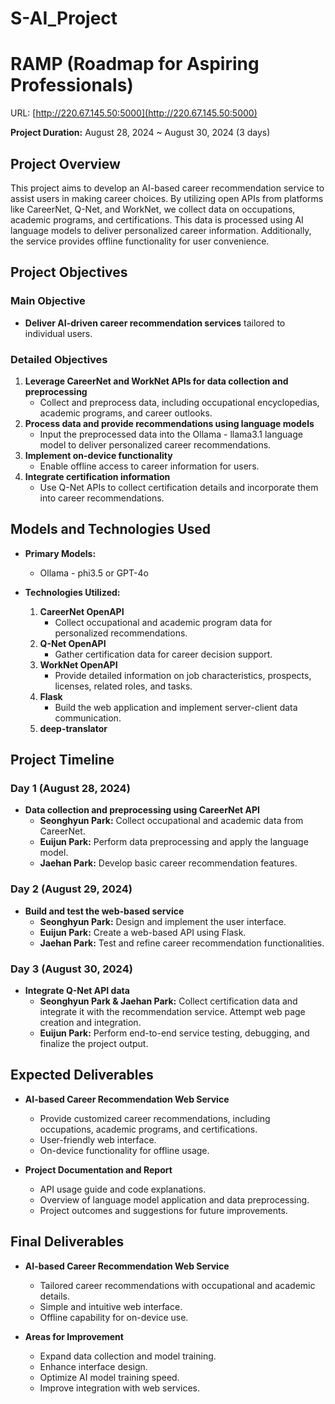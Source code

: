 # S-AI_Project  
# RAMP (Roadmap for Aspiring Professionals)  
URL: [http://220.67.145.50:5000](http://220.67.145.50:5000)  

**Project Duration:** August 28, 2024 ~ August 30, 2024 (3 days)  

## Project Overview  

This project aims to develop an AI-based career recommendation service to assist users in making career choices. By utilizing open APIs from platforms like CareerNet, Q-Net, and WorkNet, we collect data on occupations, academic programs, and certifications. This data is processed using AI language models to deliver personalized career information. Additionally, the service provides offline functionality for user convenience.  

## Project Objectives  

### Main Objective  
- **Deliver AI-driven career recommendation services** tailored to individual users.  

### Detailed Objectives  
1. **Leverage CareerNet and WorkNet APIs for data collection and preprocessing**  
   - Collect and preprocess data, including occupational encyclopedias, academic programs, and career outlooks.  
2. **Process data and provide recommendations using language models**  
   - Input the preprocessed data into the Ollama - llama3.1 language model to deliver personalized career recommendations.  
3. **Implement on-device functionality**  
   - Enable offline access to career information for users.  
4. **Integrate certification information**  
   - Use Q-Net APIs to collect certification details and incorporate them into career recommendations.  

## Models and Technologies Used  

- **Primary Models:**  
  - Ollama - phi3.5 or GPT-4o  

- **Technologies Utilized:**  
  1. **CareerNet OpenAPI**  
     - Collect occupational and academic program data for personalized recommendations.  
  2. **Q-Net OpenAPI**  
     - Gather certification data for career decision support.  
  3. **WorkNet OpenAPI**  
     - Provide detailed information on job characteristics, prospects, licenses, related roles, and tasks.  
  4. **Flask**  
     - Build the web application and implement server-client data communication.  
  5. **deep-translator**  

## Project Timeline  

### Day 1 (August 28, 2024)  
- **Data collection and preprocessing using CareerNet API**  
  - **Seonghyun Park:** Collect occupational and academic data from CareerNet.  
  - **Euijun Park:** Perform data preprocessing and apply the language model.  
  - **Jaehan Park:** Develop basic career recommendation features.  

### Day 2 (August 29, 2024)  
- **Build and test the web-based service**  
  - **Seonghyun Park:** Design and implement the user interface.  
  - **Euijun Park:** Create a web-based API using Flask.  
  - **Jaehan Park:** Test and refine career recommendation functionalities.  

### Day 3 (August 30, 2024)  
- **Integrate Q-Net API data**  
  - **Seonghyun Park & Jaehan Park:** Collect certification data and integrate it with the recommendation service. Attempt web page creation and integration.  
  - **Euijun Park:** Perform end-to-end service testing, debugging, and finalize the project output.  

## Expected Deliverables  

- **AI-based Career Recommendation Web Service**  
  - Provide customized career recommendations, including occupations, academic programs, and certifications.  
  - User-friendly web interface.  
  - On-device functionality for offline usage.  

- **Project Documentation and Report**  
  - API usage guide and code explanations.  
  - Overview of language model application and data preprocessing.  
  - Project outcomes and suggestions for future improvements.  

## Final Deliverables  

- **AI-based Career Recommendation Web Service**  
  - Tailored career recommendations with occupational and academic details.  
  - Simple and intuitive web interface.  
  - Offline capability for on-device use.  

- **Areas for Improvement**  
  - Expand data collection and model training.  
  - Enhance interface design.  
  - Optimize AI model training speed.  
  - Improve integration with web services.  
